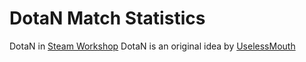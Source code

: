 # DotaN Match Statistics

DotaN in [Steam Workshop](https://steamcommunity.com/sharedfiles/filedetails/?id=3005976802)
DotaN is an original idea by [UselessMouth](https://www.twitch.tv/uselessmouth)
